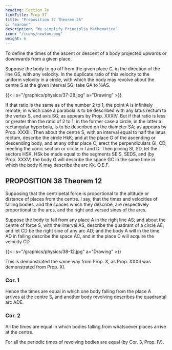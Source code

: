 ```yaml
---
heading: Section 7e
linkTitle: Prop 37
title: "Proposition 37 Theorem 26"
c: "maroon"
description: "We simplify Principlia Mathematica"
icon: "/icons/newton.png"
weight: 6
---
```


To define the times of the ascent or descent of a body projected upwards or downwards from a given place.

Suppose the body to go off from the given place G, in the direction of the line GS, with any velocity. In the duplicate ratio of this velocity to the uniform velocity in a circle, with which the body may revolve about the centre S at the given interval SG, take GA to ½AS.

{{< i s="/graphics/physics/37-28.jpg" a="Drawing" >}}


If that ratio is the same as of the number 2 to 1, the point A is infinitely remote; in which case a parabola is to be described with any latus rectum to the vertex S, and axis SG; as appears by Prop. XXXIV. But if that ratio is less or greater than the ratio of 2 to 1, in the former case a circle, in the latter a rectangular hyperbola, is to be described on the diameter SA; as appears by Prop. XXXIII. Then about the centre S, with an interval equal to half the latus rectum, describe the circle HkK; and at the place G of the ascending or descending body, and at any other place C, erect the perpendiculars GI, CD, meeting the conic section or circle in I and D. Then joining SI, SD, let the sectors HSK, HSk be made equal to the segments SEIS, SEDS, and (by Prop. XXXV) the body G will describe the space GC in the same time in which the body K may describe the arc Kk.   Q.E.F.


## PROPOSITION 38 Theorem 12

Supposing that the centripetal force is proportional to the altitude or distance of places from the centre. I say, that the times and velocities of falling bodies, and the spaces which they describe, are respectively proportional to the arcs, and the right and versed sines of the arcs.

Suppose the body to fall from any place A in the right line AS; and about the centre of force S, with the interval AS, describe the quadrant of a circle AE; and let CD be the right sine of any arc AD; and the body A will in the time AD in falling describe the space AC, and in the place C will acquire the velocity CD.

{{< i s="/graphics/physics/38-12.jpg" a="Drawing" >}}

This is demonstrated the same way from Prop. X, as Prop. XXXII was demonstrated from Prop. XI.

### Cor. 1

Hence the times are equal in which one body falling from the place A arrives at the centre S, and another body revolving describes the quadrantal arc ADE.


### Cor. 2

All the times are equal in which bodies falling from whatsoever places arrive at the centre. 

For all the periodic times of revolving bodies are equal (by Cor. 3, Prop. IV).



